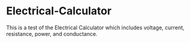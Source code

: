 # Electrical-Calculator
This is a test of the Electrical Calculator which includes voltage, current, resistance, power, and conductance.
